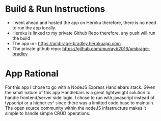 # Build & Run Instructions 

- I went ahead and hosted the app on Heroku therefore, there is no need to run the app locally.
- Heroku is linked to my private Github Repo therefore, any push will run the build 
- The app url: https://umbrage-bradley.herokuapp.com
- The private github repo: https://github.com/murrayb2016/umbrage-bradley

# App Rational

For this app I chose to go with a NodeJS Express Handlebars stack. Given the small nature of this app Handlebars is a great lightweight solution to handle frontend/server side logic. I chose to run with javascript instead of typscript or a higher es^ since there was a limitted code base to maintain. The open source community within the nodeJS infastructure makes it simple to handle simple CRUD operations. 